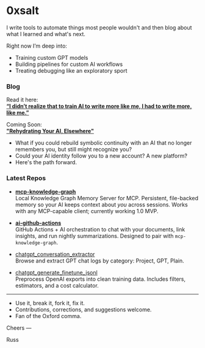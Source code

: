 # 0xsalt

I write tools to automate things most people wouldn't and then blog about what I learned and what's next.

Right now I’m deep into:
- Training custom GPT models
- Building pipelines for custom AI workflows
- Treating debugging like an exploratory sport

### Blog
Read it here:  
[**“I didn’t realize that to train AI to write more like me, I had to write more, like me.”**](https://0xsalt.github.io/posts/train_gpt_to_write)  

Coming Soon:  
[**"Rehydrating Your AI, Elsewhere"**](https://0xsalt.github.io)  
- What if you could rebuild symbolic continuity with an AI that no longer remembers you, but still might recognize you?
- Could your AI identity follow you to a new account? A new platform?
- Here's the path forward.

### Latest Repos
- [**mcp-knowledge-graph**](https://github.com/0xsalt/mcp-knowledge-graph)  
  Local Knowledge Graph Memory Server for MCP. Persistent, file-backed memory so your AI keeps context about *you* across sessions. Works with any MCP-capable client; currently working 1.0 MVP.

- [**ai-github-actions**](https://github.com/0xsalt/ai-github-actions)  
  GitHub Actions + AI orchestration to chat with your documents, link insights, and run nightly summarizations. Designed to pair with `mcp-knowledge-graph`.

- [chatgpt_conversation_extractor](https://github.com/0xsalt/chatgpt_conversation_extractor)  
  Browse and extract GPT chat logs by category: Project, GPT, Plain.

- [chatgpt_generate_finetune_jsonl](https://github.com/0xsalt/chatgpt_generate_finetune_jsonl)  
  Preprocess OpenAI exports into clean training data. Includes filters, estimators, and a cost calculator.

---

- Use it, break it, fork it, fix it. 
- Contributions, corrections, and suggestions welcome.
- Fan of the Oxford comma. 

Cheers —  

Russ

